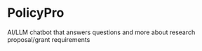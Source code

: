 # PolicyPro
AI/LLM chatbot that answers questions and more about research proposal/grant requirements
